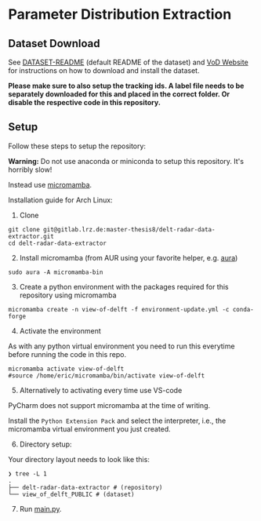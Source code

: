 # Parameter Distribution Extraction

## Dataset Download

See [DATASET-README](./DATASET-README.md) (default README of the dataset) and [VoD Website](https://intelligent-vehicles.org/datasets/view-of-delft/) for instructions on how to download and install the dataset.

**Please make sure to also setup the tracking ids. A label file needs to be separately downloaded for this and placed in the correct folder. Or disable the respective code in this repository.**

## Setup

Follow these steps to setup the repository:

**Warning:** Do not use anaconda or miniconda to setup this repository. It's horribly slow!

Instead use [micromamba](https://mamba.readthedocs.io/en/latest/user_guide/micromamba.html).

Installation guide for Arch Linux:

1. Clone

```shell
git clone git@gitlab.lrz.de:master-thesis8/delt-radar-data-extractor.git
cd delt-radar-data-extractor
```

2. Install micromamba (from AUR using your favorite helper, e.g. [aura](https://github.com/fosskers/aura))

```shell
sudo aura -A micromamba-bin
```

3. Create a python environment with the packages required for this repository using micromamba

```shell
micromamba create -n view-of-delft -f environment-update.yml -c conda-forge
```

4. Activate the environment 

As with any python virtual environment you need to run this everytime before running the code in this repo.

```shell
micromamba activate view-of-delft
#source /home/eric/micromamba/bin/activate view-of-delft
```

5. Alternatively to activating every time use VS-code

PyCharm does not support micromamba at the time of writing.

Install the `Python Extension Pack` and select the interpreter, i.e., the micromamba virtual environment you just created.

6. Directory setup:

Your directory layout needs to look like this:

```shell
❯ tree -L 1         
.
├── delt-radar-data-extractor # (repository)
└── view_of_delft_PUBLIC # (dataset)
```

7. Run [main.py](./extraction/main.py).
